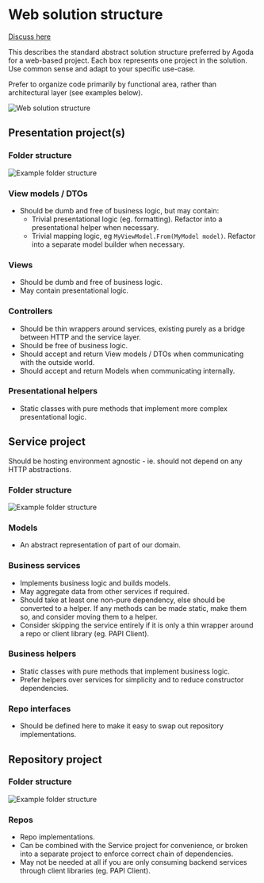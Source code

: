 # Web solution structure

[Discuss here](../../../issues/2)

This describes the standard abstract solution structure preferred by Agoda for a web-based project. Each box represents one project in the solution. Use common sense and adapt to your specific use-case.

Prefer to organize code primarily by functional area, rather than architectural layer (see examples below).

![Web solution structure](https://drive.google.com/uc?id=1XPy--wohqCpiioi2oOz9IaerMoHlWA_h)

## Presentation project(s)

### Folder structure

![Example folder structure](https://drive.google.com/uc?id=1HbIuJvfOOwTDzsindOHU9Sst9dr7Riw-)

### View models / DTOs

- Should be dumb and free of business logic, but may contain:
    - Trivial presentational logic (eg. formatting). Refactor into a presentational helper when necessary.
    - Trivial mapping logic, eg `MyViewModel.From(MyModel model)`. Refactor into a separate model builder when necessary.

### Views

- Should be dumb and free of business logic.
- May contain presentational logic.

### Controllers

- Should be thin wrappers around services, existing purely as a bridge between HTTP and the service layer.
- Should be free of business logic.
- Should accept and return View models / DTOs when communicating with the outside world.
- Should accept and return Models when communicating internally.

### Presentational helpers

- Static classes with pure methods that implement more complex presentational logic.

## Service project

Should be hosting environment agnostic - ie. should not depend on any HTTP abstractions.

### Folder structure

![Example folder structure](https://drive.google.com/uc?id=17Z1K6g5RA5eHzoT7QjiIxWfjLlzNnpW4)

### Models

- An abstract representation of part of our domain.

### Business services

- Implements business logic and builds models.
- May aggregate data from other services if required.
- Should take at least one non-pure dependency, else should be converted to a helper. If any methods can be made static, make them so, and consider moving them to a helper.
- Consider skipping the service entirely if it is only a thin wrapper around a repo or client library (eg. PAPI Client).

### Business helpers

- Static classes with pure methods that implement business logic.
- Prefer helpers over services for simplicity and to reduce constructor dependencies.

### Repo interfaces

- Should be defined here to make it easy to swap out repository implementations.

## Repository project

### Folder structure

![Example folder structure](https://drive.google.com/uc?id=1hDcozXoQIap_-Yxgoykoj8d2sajmyGUu)

### Repos

- Repo implementations.
- Can be combined with the Service project for convenience, or broken into a separate project to enforce correct chain of dependencies.
- May not be needed at all if you are only consuming backend services through client libraries (eg. PAPI Client).
